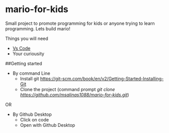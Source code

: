# mario-for-kids

Small project to promote programming for kids or anyone trying to learn programming. Lets build mario!

Things you will need
* [Vs Code](https://code.visualstudio.com/)
* Your curiousity


##Getting started
* By command Line 
    * Install git https://git-scm.com/book/en/v2/Getting-Started-Installing-Git
    * Clone the project (command prompt *git clone https://github.com/msalinas1088/mario-for-kids.git*)

OR

* By Github Desktop 
    * Click on code
    * Open with Github Desktop
